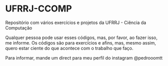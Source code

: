 # UFRRJ-CCOMP

Repositório com vários exercícios e projetos da UFRRJ - Ciência da Computação

Qualquer pessoa pode usar esses códigos, mas, por favor, ao fazer isso, me informe. Os códigos são para exercícios e afins, mas, mesmo assim, quero estar ciente do que acontece com o trabalho que faço.

Para informar, mande um direct para meu perfil do instagram @pedrooomtt
